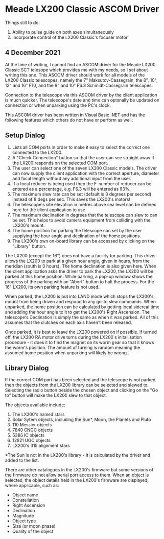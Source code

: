 Meade LX200 Classic ASCOM Driver
================================

Things still to do:

1)  Ability to pulse guide on both axes simultaneously
2)  Incorporate control of the LX200 Classic's focuser motor

4 December 2021
---------------

At the time of writing, I cannot find an ASCOM driver for the Meade LX200 Classic SCT telesope which provides me with my needs,
so I set about writing this one. This ASCOM driver should work for all models of the LX200 Classic telescopes, namely the
7" Maksutov-Cassegrain, the 8", 10", 12" and 16" F10, and the 8" and 10" F6.3 Schmidt-Cassegrain telescopes.

Connection to the telescope via this ASCOM driver by the client application is much quicker.  The telescope's date and time can
optonally be updated on connection or when unparking using the PC's clock.

This ASCOM driver has been written in Visual Basic .NET and has the following features which others do not have or perform as well:

Setup Dialog
------------

1)  Lists all COM ports in order to make it easy to select the correct one connected to the LX200.
2)  A "Check Connection" button so that the user can see straight away if the LX200 responds on the selected COM port.
3)  The user can select one of the seven LX200 Classic models.  The driver can now supply the client application with the
    correct aperture, diameter and focal length without any additional input from the user.
4)  If a focal reducer is being used then the F-number of reducer can be entered as a percentage, e.g. F6.3 will be entered as 63%.
5)  The maximum slew rate can be set (default is 3 degrees per second) instead of 8 degs per sec.  This saves the LX200's motors!
6)  The telescope's site elevation in metres above sea level can be defined here for the client application to use.
7)  The maximum declination in degrees that the telescope can slew to can be set.  This helps to avoid camera equipment from
    colliding with the LX200's mount.
8)  The home position for parking the telescope can set by the user supplying the hour angle and declination of the home positions.
9)  The LX200's own on-board library can be accessed by clicking on the "Library" button.

The LX200 (except the 16") does not have a facility for parking.  This driver allows the LX200 to park at a given hour angle,
given in hours, from the meridian (south is 0 hours).  The home declination is also given here.  When the client application asks 
the driver to park the LX200, the LX200 will be parked at this home position.  While parking, a pop-up window shows the progress of
the parking with an "Abort" button to halt the process.  For the 16" LX200, its own parking feature is not used.

When parked, the LX200 is put into LAND mode which stops the LX200's mount from being driven and respond to any go-to slew
commands.  When unparked, the home position can be calculated by getting local sidereal time and adding the hour angle to it to
get the LX200's Right Ascension.  The telescope's Declination is simply the same as when it was parked.  All of this assumes that
the clutches on each axis haven't been released.

Once parked, it is best to leave the LX200 powered on if possible.  If turned off, the LX200 RA motor drive turns during the
LX200's initailisation procedure - it does it to find the magnet on its worm gear so that it knows the worm's position.  The
amount of turning is random meaning the assumed home position when unparking will likely be wrong.

Library Dialog
--------------

If the correct COM port has been selected and the telescope is not parked, then the objects from the LX200 library can be selected
and slewed to.  Selecting the radio button beside the chosen object and clicking on the "Go to" button will make the LX200 slew to
that object.

The objects available include:

1)  The LX200's named stars
2)  Solar Sytem objects, including the Sun*, Moon, the Planets and Pluto
3)  110 Messier objects
4)  7840 CNGC objects
5)  5386 IC objects
7)  12921 UGC objects
8)  LX200's 315 alignment stars

*The Sun is not in the LX200's library - it is calculated by the driver and added to the list.

There are other catalogues in the LX200's firmware but some versions of the firmware do not allow serial port access to them.
When an object is selected, the object details held in the LX200's firmware are displayed, where applicable, such as:

-   Object name
-   Constellation
-   Right Ascension
-   Declination
-   Magnitude
-   Object type
-   Size (or moon phase)
-   Quality of the object

